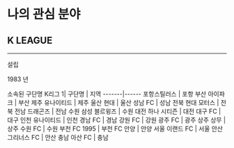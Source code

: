 # 나의 관심 분야

## K LEAGUE
***
설립

  1983 년
  
소속된 구단명
K리그 1|
구단명 | 지역
-------|------
포항스틸러스 | 포항
부산 아이파크 | 부산
제주 유나이티드 | 제주
울산 현대 | 울산
성남 FC | 성남
전북 현대 모터스 | 전북
전남 드래곤즈 | 전남
수원 삼성 블르윙즈 | 수원
대전 하나 시티즌 | 대전
대구 FC | 대구
인천 유나이티드 | 인천
경남 FC | 경남
강원 FC | 강원
광주 FC | 광주
상주 상무 | 상주
수원 FC | 수원
부천 FC 1995 | 부천
FC 안양 | 안양
서울 이랜드 FC | 서울
안산 그리너스 FC | 안산
충남 아산 FC | 충남
